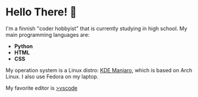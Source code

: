 <h1> Hello There! 👋</h1>
<p>I'm a finnish "coder hobbyist" that is currently studying in high school. My main programming languages are:</p>
<b><ul>
<li>
Python
</li>
<li>
HTML
</li>
<li>
CSS
</li>
</ul>
</b>
<p>My operation system is a Linux distro: <a href="https://manjaro.org/download/" rel="noreferrer" target="_blank">KDE Manjaro</a>, which is based on Arch Linux.
I also use Fedora on my laptop.</p>
<p>My favorite editor is <a href="https://code.visualstudio.com" rel="noreffer" target="_blank">>vscode</a></p>
